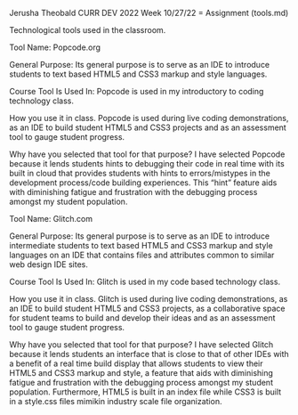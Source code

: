 Jerusha Theobald
CURR DEV 2022
Week 10/27/22 = Assignment (tools.md)

Technological tools used in the classroom. 

Tool Name:
Popcode.org

General Purpose:
Its general purpose is to serve as an IDE to introduce students to text based HTML5 and CSS3 markup and style languages.

Course Tool Is Used In:
 Popcode is used in my introductory to coding technology class.

How you use it in class.
Popcode is used during live coding demonstrations, as an IDE to build student HTML5 and CSS3 projects and as an assessment tool to gauge student progress.

Why have you selected that tool for that purpose?
I have selected Popcode because it lends students hints to debugging their code in real time with its built in cloud that provides students with hints to errors/mistypes in the development process/code building experiences. This “hint” feature aids with diminishing fatigue and frustration with the debugging process amongst my student population.  


Tool Name:
Glitch.com

General Purpose:
Its general purpose is to serve as an IDE to introduce intermediate students to text based HTML5 and CSS3 markup and style languages on an IDE that contains files and attributes common to similar web design IDE sites.

Course Tool Is Used In:
Glitch is used in my code based technology class.

How you use it in class.
Glitch is used during live coding demonstrations, as an IDE to build student HTML5 and CSS3 projects, as a collaborative space for student teams to build and develop their ideas and as an assessment tool to gauge student progress.

Why have you selected that tool for that purpose?
I have selected Glitch because it lends students an interface that is close to that of other IDEs with a benefit of a real time build display that allows students to view their HTML5 and CSS3 markup and style, a feature that aids with diminishing fatigue and frustration with the debugging process amongst my student population. Furthermore, HTML5 is built in an index file while CSS3 is built in a style.css files mimikin industry scale file organization.
